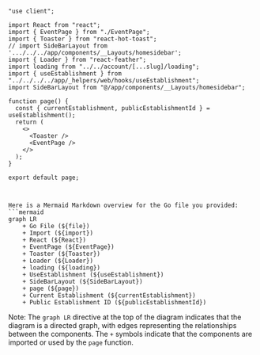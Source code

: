 ```tsx

"use client";

import React from "react";
import { EventPage } from "./EventPage";
import { Toaster } from "react-hot-toast";
// import SideBarLayout from '.../../../app/components/__Layouts/homesidebar';
import { Loader } from "react-feather";
import loading from "../../account/[...slug]/loading";
import { useEstablishment } from "../../../../app/_helpers/web/hooks/useEstablishment";
import SideBarLayout from "@/app/components/__Layouts/homesidebar";

function page() {
  const { currentEstablishment, publicEstablishmentId } = useEstablishment();
  return (
    <>
      <Toaster />
      <EventPage />
    </>
  );
}

export default page;


```

```mermaid

Here is a Mermaid Markdown overview for the Go file you provided:
```mermaid
graph LR
    + Go File (${file})
    + Import (${import})
    + React (${React})
    + EventPage (${EventPage})
    + Toaster (${Toaster})
    + Loader (${Loader})
    + loading (${loading})
    + UseEstablishment (${useEstablishment})
    + SideBarLayout (${SideBarLayout})
    + page (${page})
    + Current Establishment (${currentEstablishment})
    + Public Establishment ID (${publicEstablishmentId})
```
Note: The `graph LR` directive at the top of the diagram indicates that the diagram is a directed graph, with edges representing the relationships between the components. The `+` symbols indicate that the components are imported or used by the `page` function.

```
